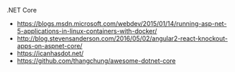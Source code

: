 .NET Core

* https://blogs.msdn.microsoft.com/webdev/2015/01/14/running-asp-net-5-applications-in-linux-containers-with-docker/
* http://blog.stevensanderson.com/2016/05/02/angular2-react-knockout-apps-on-aspnet-core/
* https://icanhasdot.net/
* https://github.com/thangchung/awesome-dotnet-core
